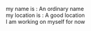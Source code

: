 my name is : An ordinary name
<br>
my location is : A good location<br>
I am working on myself for now<br>

